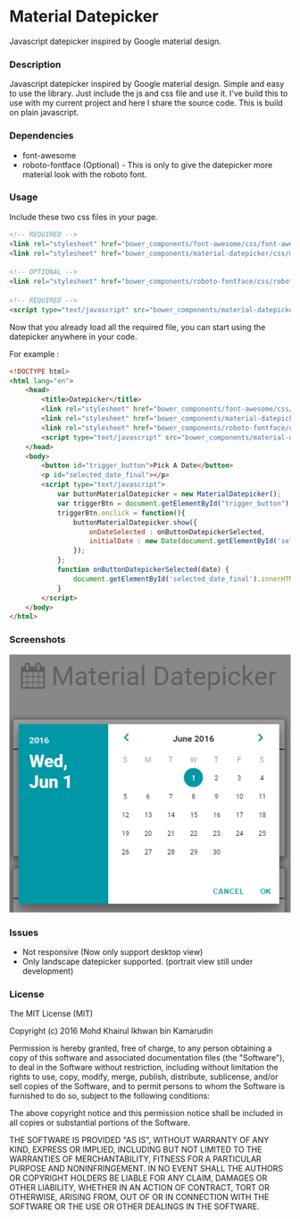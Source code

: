 # Material Datepicker #
Javascript datepicker inspired  by Google material design.

### Description ###
Javascript datepicker inspired  by Google material design. Simple and easy to
use the library. Just include the js and css file and use it. I've build this
to use with my current project and here I share the source code. This is build 
on plain javascript. 

### Dependencies ###
* font-awesome
* roboto-fontface (Optional) - This is only to give the datepicker more material look with the roboto font.

### Usage ###
Include these two css files in your page.

```html
<!-- REQUIRED -->
<link rel="stylesheet" href="bower_components/font-awesome/css/font-awesome.css">
<link rel="stylesheet" href="bower_components/material-datepicker/css/material-datepicker.css">

<!-- OPTIONAL -->
<link rel="stylesheet" href="bower_components/roboto-fontface/css/roboto-fontface.css">

<!-- REQUIRED -->
<script type="text/javascript" src="bower_components/material-datepicker/js/material-datepicker.js"></script>
```

Now that you already load all the required file, you can start using the datepicker anywhere in your code.

For example :
```html
<!DOCTYPE html>
<html lang="en">
	<head>
		<title>Datepicker</title>
		<link rel="stylesheet" href="bower_components/font-awesome/css/font-awesome.css">
		<link rel="stylesheet" href="bower_components/material-datepicker/css/material-datepicker.css">
		<link rel="stylesheet" href="bower_components/roboto-fontface/css/roboto-fontface.css">
		<script type="text/javascript" src="bower_components/material-datepicker/js/material-datepicker.js"></script>
	</head>
	<body>
		<button id="trigger_button">Pick A Date</button>
		<p id="selected_date_final"></p>
		<script type="text/javascript">
			var buttonMaterialDatepicker = new MaterialDatepicker();
			var triggerBtn = document.getElementById("trigger_button");
			triggerBtn.onclick = function(){
				buttonMaterialDatepicker.show({
					onDateSelected : onButtonDatepickerSelected,
					initialDate : new Date(document.getElementById('selected_date_final').innerHTML)
				});
			};
			function onButtonDatepickerSelected(date) {
				document.getElementById('selected_date_final').innerHTML = date;
			}
		</script>
	</body>
</html>
```

### Screenshots ###
![alt tag](https://raw.githubusercontent.com/petalyaa/material-datepicker/master/screenshots/1.png)

### Issues ###
* Not responsive (Now only support desktop view)
* Only landscape datepicker supported. (portrait view still under development)

### License ###
The MIT License (MIT)

Copyright (c) 2016 Mohd Khairul Ikhwan bin Kamarudin

Permission is hereby granted, free of charge, to any person obtaining a copy
of this software and associated documentation files (the "Software"), to deal
in the Software without restriction, including without limitation the rights
to use, copy, modify, merge, publish, distribute, sublicense, and/or sell
copies of the Software, and to permit persons to whom the Software is
furnished to do so, subject to the following conditions:

The above copyright notice and this permission notice shall be included in all
copies or substantial portions of the Software.

THE SOFTWARE IS PROVIDED "AS IS", WITHOUT WARRANTY OF ANY KIND, EXPRESS OR
IMPLIED, INCLUDING BUT NOT LIMITED TO THE WARRANTIES OF MERCHANTABILITY,
FITNESS FOR A PARTICULAR PURPOSE AND NONINFRINGEMENT. IN NO EVENT SHALL THE
AUTHORS OR COPYRIGHT HOLDERS BE LIABLE FOR ANY CLAIM, DAMAGES OR OTHER
LIABILITY, WHETHER IN AN ACTION OF CONTRACT, TORT OR OTHERWISE, ARISING FROM,
OUT OF OR IN CONNECTION WITH THE SOFTWARE OR THE USE OR OTHER DEALINGS IN THE
SOFTWARE.
